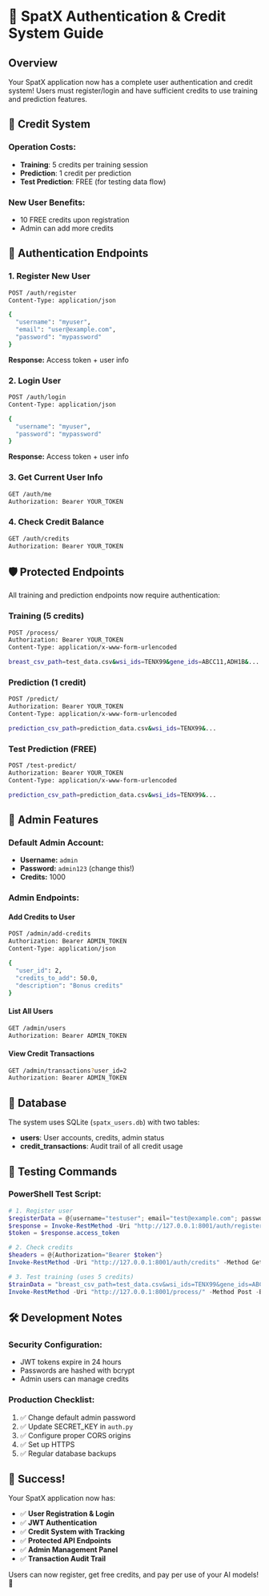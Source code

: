 # 🔐 SpatX Authentication & Credit System Guide

## **Overview**

Your SpatX application now has a complete user authentication and credit system! Users must register/login and have sufficient credits to use training and prediction features.

## **🎯 Credit System**

### **Operation Costs:**

- **Training**: 5 credits per training session
- **Prediction**: 1 credit per prediction
- **Test Prediction**: FREE (for testing data flow)

### **New User Benefits:**

- 10 FREE credits upon registration
- Admin can add more credits

## **🔑 Authentication Endpoints**

### **1. Register New User**

```bash
POST /auth/register
Content-Type: application/json

{
  "username": "myuser",
  "email": "user@example.com",
  "password": "mypassword"
}
```

**Response:** Access token + user info

### **2. Login User**

```bash
POST /auth/login
Content-Type: application/json

{
  "username": "myuser",
  "password": "mypassword"
}
```

**Response:** Access token + user info

### **3. Get Current User Info**

```bash
GET /auth/me
Authorization: Bearer YOUR_TOKEN
```

### **4. Check Credit Balance**

```bash
GET /auth/credits
Authorization: Bearer YOUR_TOKEN
```

## **🛡️ Protected Endpoints**

All training and prediction endpoints now require authentication:

### **Training (5 credits)**

```bash
POST /process/
Authorization: Bearer YOUR_TOKEN
Content-Type: application/x-www-form-urlencoded

breast_csv_path=test_data.csv&wsi_ids=TENX99&gene_ids=ABCC11,ADH1B&...
```

### **Prediction (1 credit)**

```bash
POST /predict/
Authorization: Bearer YOUR_TOKEN
Content-Type: application/x-www-form-urlencoded

prediction_csv_path=prediction_data.csv&wsi_ids=TENX99&...
```

### **Test Prediction (FREE)**

```bash
POST /test-predict/
Authorization: Bearer YOUR_TOKEN
Content-Type: application/x-www-form-urlencoded

prediction_csv_path=prediction_data.csv&wsi_ids=TENX99&...
```

## **👑 Admin Features**

### **Default Admin Account:**

- **Username:** `admin`
- **Password:** `admin123` (change this!)
- **Credits:** 1000

### **Admin Endpoints:**

#### **Add Credits to User**

```bash
POST /admin/add-credits
Authorization: Bearer ADMIN_TOKEN
Content-Type: application/json

{
  "user_id": 2,
  "credits_to_add": 50.0,
  "description": "Bonus credits"
}
```

#### **List All Users**

```bash
GET /admin/users
Authorization: Bearer ADMIN_TOKEN
```

#### **View Credit Transactions**

```bash
GET /admin/transactions?user_id=2
Authorization: Bearer ADMIN_TOKEN
```

## **💾 Database**

The system uses SQLite (`spatx_users.db`) with two tables:

- **users**: User accounts, credits, admin status
- **credit_transactions**: Audit trail of all credit usage

## **🚀 Testing Commands**

### **PowerShell Test Script:**

```powershell
# 1. Register user
$registerData = @{username="testuser"; email="test@example.com"; password="test123"} | ConvertTo-Json
$response = Invoke-RestMethod -Uri "http://127.0.0.1:8001/auth/register" -Method Post -Body $registerData -ContentType "application/json"
$token = $response.access_token

# 2. Check credits
$headers = @{Authorization="Bearer $token"}
Invoke-RestMethod -Uri "http://127.0.0.1:8001/auth/credits" -Method Get -Headers $headers

# 3. Test training (uses 5 credits)
$trainData = "breast_csv_path=test_data.csv&wsi_ids=TENX99&gene_ids=ABCC11,ADH1B&image_dir=uploads&num_epochs=1&batch_size=2"
Invoke-RestMethod -Uri "http://127.0.0.1:8001/process/" -Method Post -Body $trainData -ContentType "application/x-www-form-urlencoded" -Headers $headers
```

## **🛠️ Development Notes**

### **Security Configuration:**

- JWT tokens expire in 24 hours
- Passwords are hashed with bcrypt
- Admin users can manage credits

### **Production Checklist:**

1. ✅ Change default admin password
2. ✅ Update SECRET_KEY in `auth.py`
3. ✅ Configure proper CORS origins
4. ✅ Set up HTTPS
5. ✅ Regular database backups

## **🎉 Success!**

Your SpatX application now has:

- ✅ **User Registration & Login**
- ✅ **JWT Authentication**
- ✅ **Credit System with Tracking**
- ✅ **Protected API Endpoints**
- ✅ **Admin Management Panel**
- ✅ **Transaction Audit Trail**

Users can now register, get free credits, and pay per use of your AI models! 🚀
